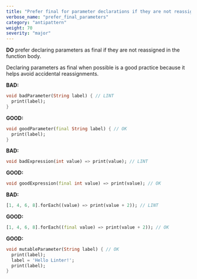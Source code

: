 ```yaml
---
title: "Prefer final for parameter declarations if they are not reassigned"
verbose_name: "prefer_final_parameters"
category: "antipattern"
weight: 70
severity: "major"
---
```

**DO** prefer declaring parameters as final if they are not reassigned in
the function body.

Declaring parameters as final when possible is a good practice because it helps
avoid accidental reassignments.

**BAD:**
```dart
void badParameter(String label) { // LINT
  print(label);
}
```

**GOOD:**
```dart
void goodParameter(final String label) { // OK
  print(label);
}
```

**BAD:**
```dart
void badExpression(int value) => print(value); // LINT
```

**GOOD:**
```dart
void goodExpression(final int value) => print(value); // OK
```

**BAD:**
```dart
[1, 4, 6, 8].forEach((value) => print(value + 2)); // LINT
```

**GOOD:**
```dart
[1, 4, 6, 8].forEach((final value) => print(value + 2)); // OK
```

**GOOD:**
```dart
void mutableParameter(String label) { // OK
  print(label);
  label = 'Hello Linter!';
  print(label);
}
```


